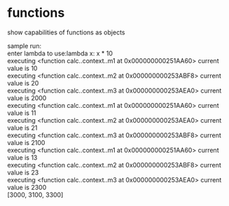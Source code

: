 # functions
show capabilities of functions as objects<br/>


sample run:<br/>
enter lambda to use:lambda x: x * 10<br/>
executing <function calc.<locals>.context.<locals>.m1 at 0x000000000251AA60> current value is 10<br/>
executing <function calc.<locals>.context.<locals>.m2 at 0x000000000253ABF8> current value is 20<br/>
executing <function calc.<locals>.context.<locals>.m3 at 0x000000000253AEA0> current value is 2000<br/>
executing <function calc.<locals>.context.<locals>.m1 at 0x000000000251AA60> current value is 11<br/>
executing <function calc.<locals>.context.<locals>.m2 at 0x000000000253AEA0> current value is 21<br/>
executing <function calc.<locals>.context.<locals>.m3 at 0x000000000253ABF8> current value is 2100<br/>
executing <function calc.<locals>.context.<locals>.m1 at 0x000000000251AA60> current value is 13<br/>
executing <function calc.<locals>.context.<locals>.m2 at 0x000000000253ABF8> current value is 23<br/>
executing <function calc.<locals>.context.<locals>.m3 at 0x000000000253AEA0> current value is 2300<br/>
[3000, 3100, 3300]<br/>
